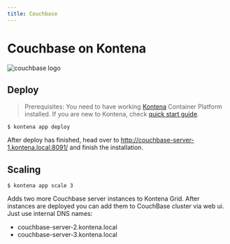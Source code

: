 ```yaml
---
title: Couchbase
---
```


# Couchbase on Kontena

![couchbase logo](https://www.drupal.org/files/project-images/couchbasecicularlogoformarketing.gif)

## Deploy

> Prerequisites: You need to have working [Kontena](http://www.kontena.io) Container Platform installed. If you are new to Kontena, check [quick start guide](http://www.kontena.io/docs/getting-started/quick-start).   

```
$ kontena app deploy
```

After deploy has finished, head over to http://couchbase-server-1.kontena.local:8091/ and finish the installation.

## Scaling

```
$ kontena app scale 3
```

Adds two more Couchbase server instances to Kontena Grid. After instances are deployed you can add them to CouchBase cluster via web ui. Just use internal DNS names:

- couchbase-server-2.kontena.local
- couchbase-server-3.kontena.local
